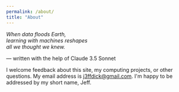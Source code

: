 ```yaml
---
permalink: /about/
title: "About"
---
```


*When data floods Earth,<br>
learning with machines reshapes<br>
all we thought we knew.<br>*

— written with the help of Claude 3.5 Sonnet

I welcome feedback about this site, my computing projects, or other questions. My email address is <j3ffdick@gmail.com>.
I'm happy to be addressed by my short name, Jeff.